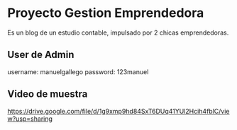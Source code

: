 # Proyecto Gestion Emprendedora

Es un blog de un estudio contable, impulsado por 2 chicas emprendedoras.

## User de Admin

username: manuelgallego
password: 123manuel

## Video de muestra

https://drive.google.com/file/d/1g9xmp9hd84SxT6DUq41YUl2Hcih4fblC/view?usp=sharing
